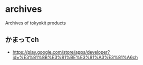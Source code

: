 # archives
Archives of tokyokit products

## かまってch
 * https://play.google.com/store/apps/developer?id=%E3%81%8B%E3%81%BE%E3%81%A3%E3%81%A6ch
